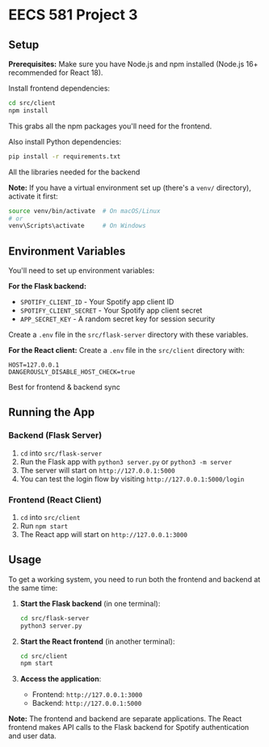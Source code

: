 # EECS 581 Project 3

## Setup

**Prerequisites:** Make sure you have Node.js and npm installed (Node.js 16+ recommended for React 18).

Install frontend dependencies:
```bash
cd src/client
npm install
```
This grabs all the npm packages you'll need for the frontend.

Also install Python dependencies:
```bash
pip install -r requirements.txt
```
All the libraries needed for the backend

**Note:** If you have a virtual environment set up (there's a `venv/` directory), activate it first:
```bash
source venv/bin/activate  # On macOS/Linux
# or
venv\Scripts\activate     # On Windows
```

## Environment Variables

You'll need to set up environment variables:

**For the Flask backend:**
- `SPOTIFY_CLIENT_ID` - Your Spotify app client ID
- `SPOTIFY_CLIENT_SECRET` - Your Spotify app client secret
- `APP_SECRET_KEY` - A random secret key for session security

Create a `.env` file in the `src/flask-server` directory with these variables.

**For the React client:**
Create a `.env` file in the `src/client` directory with:
```
HOST=127.0.0.1
DANGEROUSLY_DISABLE_HOST_CHECK=true
```
Best for frontend & backend sync

## Running the App

### Backend (Flask Server)
1. `cd` into `src/flask-server`
2. Run the Flask app with `python3 server.py` or `python3 -m server`
3. The server will start on `http://127.0.0.1:5000`
4. You can test the login flow by visiting `http://127.0.0.1:5000/login`

### Frontend (React Client)
1. `cd` into `src/client`
2. Run `npm start`
3. The React app will start on `http://127.0.0.1:3000`

## Usage

To get a working system, you need to run both the frontend and backend at the same time:

1. **Start the Flask backend** (in one terminal):
   ```bash
   cd src/flask-server
   python3 server.py
   ```

2. **Start the React frontend** (in another terminal):
   ```bash
   cd src/client
   npm start
   ```

3. **Access the application**:
   - Frontend: `http://127.0.0.1:3000`
   - Backend: `http://127.0.0.1:5000`

**Note:** The frontend and backend are separate applications. The React frontend makes API calls to the Flask backend for Spotify authentication and user data.
